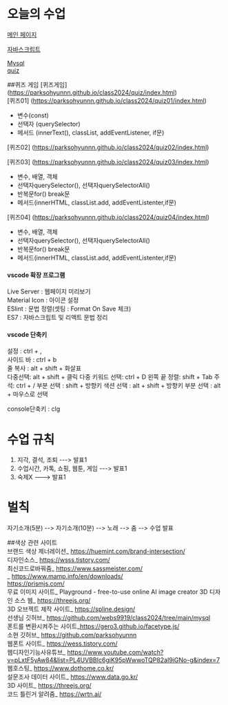 # 오늘의 수업
[메인 페이지](https://parksohyunnn.github.io/class2024/)     

[자바스크립트](https://parksohyunnn.github.io/class2024/javascript/index.html)   

[Mysql](https://parksohyunnn.github.io/class2024/mysql/index.html)   
[quiz](https://parksohyunnn.github.io/class2024/quiz/index.html) 

##퀴즈 게임
[퀴즈게임] (https://parksohyunnn.github.io/class2024/quiz/index.html)   
[퀴즈01] (https://parksohyunnn.github.io/class2024/quiz01/index.html)   
- 변수(const)
- 선택자 (querySelector)
- 메서드 (innerText(), classList, addEventListener, if문)

[퀴즈02] (https://parksohyunnn.github.io/class2024/quiz02/index.html)  


[퀴즈03] (https://parksohyunnn.github.io/class2024/quiz03/index.html) 
- 변수, 배열, 객체
- 선택자querySelector(), 선택자querySelectorAll()
- 반복문for() break문
- 메서드(innerHTML, classList.add, addEventListenter,if문)



[퀴즈04] (https://parksohyunnn.github.io/class2024/quiz04/index.html)  
- 변수, 배열, 객체
- 선택자querySelector(), 선택자querySelectorAll()
- 반복문for() break문
- 메서드(innerHTML, classList.add, addEventListenter,if문)





#### vscode 확장 프로그램
Live Server : 웹페이지 미리보기   
Material Icon : 아이콘 설정   
ESlint : 문법 정렬(셋팅 : Format On Save 체크)   
ES7 : 자바스크립트 및 리액트 문법 정리   

#### vscode 단축키
설정 : ctrl + ,   
사이드 바 : ctrl + b   
줄 복사 : alt + shift + 화살표   
다중선택: alt + shift + 클릭
다중 키워드 선택: ctrl + D
왼쪽 끝 정렬: shift + Tab
주석: ctrl + /
부분 선택 : shift + 방향키
색션 선택 : alt + shift + 방향키
부분 선택 : alt + 마우스로 선택

console단축키 : clg


# 수업 규칙   
1. 지각, 결석, 조퇴 ---> 발표1   
2. 수업시간, 카톡, 쇼핑, 웹툰, 게임 ---> 발표1   
3. 숙제X ---> 발표1

# 벌칙
자기소개(5분) --> 자기소개(10분) --> 노래 --> 춤 --> 수업 발표   

##색상 관련 사이트   
브랜드 색상 제너레이션_ https://huemint.com/brand-intersection/   
디자인소스_ https://wsss.tistory.com/   
최신코드로바꿔줌_ https://www.sassmeister.com/   
_ https://www.mamp.info/en/downloads/   
https://prismjs.com/   
무료 이미지 사이트_ Playground - free-to-use online AI image creator
3D 디자인 소스 웹_ https://threejs.org/   
3D 오브젝트 제작 사이트_ https://spline.design/   
선생님 깃허브_ https://github.com/webs9919/class2024/tree/main/mysql   
폰트를 변환시켜주는 사이트_https://gero3.github.io/facetype.js/   
소현 깃허브_ https://github.com/parksohyunnn   
웹폰트 사이트_ https://wess.tistory.com/   
웹디자인기능사유튜브_ https://www.youtube.com/watch?v=pLxtF5yAw84&list=PL4UVBBIc6giK95pWwwoTQP82aI9iGNo-g&index=7   
웹호스팅_ https://www.dothome.co.kr/   
설문조사 데이터 사이트_ https://www.data.go.kr/   
3D 사이트_ https://threejs.org/   
 코드 틀린거 알려줌_ https://wrtn.ai/     

